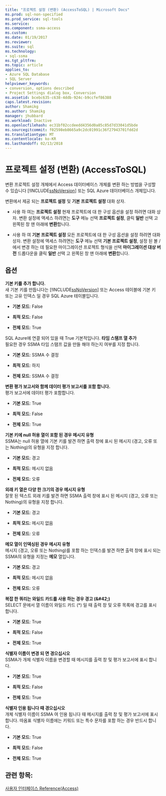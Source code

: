 ```yaml
---
title: "프로젝트 설정 (변환) (AccessToSQL) | Microsoft Docs"
ms.prod: sql-non-specified
ms.prod_service: sql-tools
ms.service: 
ms.component: ssma-access
ms.custom: 
ms.date: 01/19/2017
ms.reviewer: 
ms.suite: sql
ms.technology:
- sql-ssma
ms.tgt_pltfrm: 
ms.topic: article
applies_to:
- Azure SQL Database
- SQL Server
helpviewer_keywords:
- conversion, options described
- Project Settings dialog box, Conversion
ms.assetid: bcebc635-c638-4ddb-924c-b9ccfef86388
caps.latest.revision: 
author: Shamikg
ms.author: Shamikg
manager: jhubbard
ms.workload: Inactive
ms.openlocfilehash: ec31bf02ccdeedd4356d0a85c85d7d33041d5bde
ms.sourcegitcommit: f02598eb8665a9c2dc01991c36f27943701fdd2d
ms.translationtype: MT
ms.contentlocale: ko-KR
ms.lasthandoff: 02/13/2018
---
```

# <a name="project-settings-conversion-accesstosql"></a>프로젝트 설정 (변환) (AccessToSQL)
변환 프로젝트 설정 개체에서 Access 데이터베이스 개체를 변환 하는 방법을 구성할 수 있습니다 [!INCLUDE[ssNoVersion](../../includes/ssnoversion_md.md)] 또는 SQL Azure 데이터베이스 개체입니다.  
  
변환에서 제공 되는 **프로젝트 설정** 및 **기본 프로젝트 설정** 대화 상자.  
  
-   사용 하 여는 **프로젝트 설정** 현재 프로젝트에 대 한 구성 옵션을 설정 하려면 대화 상자. 변환 설정에 액세스 하려면는 **도구** 메뉴 선택 **프로젝트 설정**, 클릭 **일반** 선택 고 왼쪽된 창 맨 아래에 **변환**합니다.  
  
-   사용 하 여 **기본 프로젝트 설정** 모든 프로젝트에 대 한 구성 옵션을 설정 하려면 대화 상자. 변환 설정에 액세스 하려면는 **도구** 메뉴 선택 **기본 프로젝트 설정**, 설정 된 볼 /에서 변경 하는 데 필요한 마이그레이션 프로젝트 형식을 선택 **마이그레이션 대상 버전** 드롭다운을 클릭 **일반** 선택 고 왼쪽된 창 맨 아래에 **변환**합니다.  
  
## <a name="options"></a>옵션  
**기본 키를 추가 합니다.**  
새 기본 키를 만듭니다는 [!INCLUDE[ssNoVersion](../../includes/ssnoversion_md.md)] 또는 Access 테이블에 기본 키 또는 고유 인덱스 일 경우 SQL Azure 테이블입니다.  
  
-   **기본 모드**: False  
  
-   **최적 모드**: False  
  
-   **전체 모드**: True  
  
SQL Azure에 연결 되어 있을 때 True 기본적입니다. **타임 스탬프 열 추가**  
필요한 경우 SSMA 타임 스탬프 값을 만들 해야 하는지 여부를 지정 합니다.  
  
-   **기본 모드**: SSMA 수 결정  
  
-   **최적 모드**: 하지  
  
-   **전체 모드**: SSMA 수 결정  
  
**변환 평가 보고서와 함께 데이터 평가 보고서를 포함 합니다.**  
평가 보고서에 데이터 평가 포함합니다.  
  
-   **기본 모드**: True  
  
-   **최적 모드**: False  
  
-   **전체 모드**: True  
  
**기본 키에 null 허용 열이 포함 된 경우 메시지 유형**  
SSMA는 null 허용 열에 기본 키를 발견 하면 출력 창에 표시 된 메시지 (경고, 오류 또는 Nothing)의 유형을 지정 합니다.  
  
-   **기본 모드**: 경고  
  
-   **최적 모드**: 메시지 없음  
  
-   **전체 모드**: 오류  
  
**외래 키 열은 다양 한 크기의 경우 메시지 유형**  
잘못 된 텍스트 외래 키를 발견 하면 SSMA 출력 창에 표시 된 메시지 (경고, 오류 또는 Nothing)의 유형을 지정 합니다.  
  
-   **기본 모드**: 경고  
  
-   **최적 모드**: 메시지 없음  
  
-   **전체 모드**: 오류  
  
**메모 열이 인덱싱된 경우 메시지 유형**  
메시지 (경고, 오류 또는 Nothing)를 포함 하는 인덱스를 발견 하면 출력 창에 표시 되는 SSMA의 유형을 지정는 **메모** 열입니다.  
  
-   **기본 모드**: 경고  
  
-   **최적 모드**: 메시지 없음  
  
-   **전체 모드**: 오류  
  
**복잡 한 쿼리는 와일드 카드를 사용 하는 경우 경고 (\&#42;)**  
SELECT 문에서 열 이름이 와일드 카드 (*) 일 때 출력 창 및 오류 목록에 경고를 표시 합니다.  
  
-   **기본 모드**: True  
  
-   **최적 모드**: False  
  
-   **전체 모드**: True  
  
**식별자 이름이 변경 되 면 경으십시오**  
SSMA가 개체 식별자 이름을 변경할 때 메시지를 출력 창 및 평가 보고서에 표시 합니다.  
  
-   **기본 모드**: True  
  
-   **최적 모드**: False  
  
-   **전체 모드**: True  
  
**식별자 인용 됩니다 때 경으십시오**  
개체 식별자 이름이 SSMA 여 인용 됩니다 때 메시지를 출력 창 및 평가 보고서에 표시 합니다. 따옴표 식별자 이름에는 키워드 또는 특수 문자를 포함 하는 경우 반드시 합니다.  
  
-   **기본 모드**: True  
  
-   **최적 모드**: False  
  
-   **전체 모드**: True  
  
## <a name="see-also"></a>관련 항목:  
[사용자 인터페이스 Reference(Access)](http://msdn.microsoft.com/en-us/af24c303-4a41-449b-9c86-d6558a97e839)  
  
